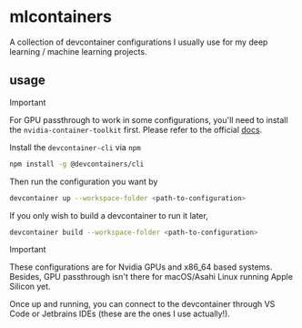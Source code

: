 # mlcontainers

A collection of devcontainer configurations I usually use for my deep learning / machine learning projects.

## usage

> [!IMPORTANT]
> For GPU passthrough to work in some configurations, you'll need to install
> the `nvidia-container-toolkit` first. Please refer to the official [docs](https://docs.nvidia.com/datacenter/cloud-native/container-toolkit/latest/install-guide.html).

Install the `devcontainer-cli` via `npm`

```bash
npm install -g @devcontainers/cli
```

Then run the configuration you want by

```bash
devcontainer up --workspace-folder <path-to-configuration>
```

If you only wish to build a devcontainer to run it later,

```bash
devcontainer build --workspace-folder <path-to-configuration>
```

> [!IMPORTANT]
> These configurations are for Nvidia GPUs and x86_64 based systems.
> Besides, GPU passthrough isn't there for macOS/Asahi Linux running Apple Silicon yet.

Once up and running, you can connect to the devcontainer through VS Code or Jetbrains IDEs (these are the ones I use actually!).

